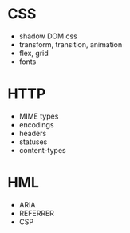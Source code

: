 # CSS
- shadow DOM css
- transform, transition, animation
- flex, grid
- fonts

# HTTP
- MIME types
- encodings
- headers
- statuses
- content-types

# HML
- ARIA
- REFERRER
- CSP
